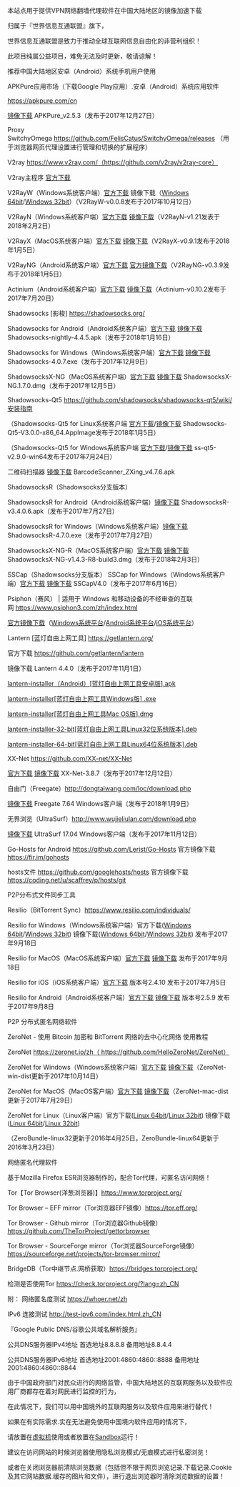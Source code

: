本站点用于提供VPN网络翻墙代理软件在中国大陆地区的镜像加速下载

归属于『世界信息互通联盟』旗下，

世界信息互通联盟是致力于推动全球互联网信息自由化的非营利组织！

此项目纯属公益项目，难免无法及时更新，敬请谅解！


推荐中国大陆地区安卓（Android）系统手机用户使用

APKPure应用市场（下载Google Play应用）.安卓（Android）系统应用软件

https://apkpure.com/cn

[镜像下载](https://coding.net/u/Download-Mirrors/p/APKPure/git/raw/master/APKPure_v2.5.3.apk) APKPure_v2.5.3（发布于2017年12月27日）


Proxy SwitchyOmega https://github.com/FelisCatus/SwitchyOmega/releases
（用于浏览器网页代理设置进行管理和切换的扩展程序）


V2ray https://www.v2ray.com/（https://github.com/v2ray/v2ray-core）

V2ray主程序 [官方下载](https://github.com/v2ray/v2ray-core/releases)

V2RayW（Windows系统客户端）[官方下载](https://github.com/Cenmrev/V2RayW/releases) 镜像下载（[Windows 64bit](https://coding.net/u/Download-Mirrors/p/V2Ray/git/raw/master/v2rayW-v0.0.8-v2ray-v3.6-windows-64.zip)/[Windows 32bit](https://coding.net/u/Download-Mirrors/p/V2Ray/git/raw/master/v2rayW-v0.0.8-v2ray-v3.6-windows-32.zip)）（V2RayW-v0.0.8发布于2017年10月12日）

V2RayN（Windows系统客户端）[官方下载](https://github.com/2dust/v2rayN/releases) [镜像下载](https://coding.net/u/Download-Mirrors/p/V2Ray/git/raw/master/V2RayN-v1.21.exe)（V2RayN-v1.21发表于2018年2月2日）

V2RayX（MacOS系统客户端）[官方下载](https://github.com/Cenmrev/V2RayX/releases) [镜像下载](https://coding.net/u/Download-Mirrors/p/V2Ray/git/raw/master/V2RayX-v0.9.1.zip)（V2RayX-v0.9.1发布于2018年1月5日）

V2RayNG（Android系统客户端）[官方下载](https://github.com/2dust/v2rayNG/releases) [官方镜像下载](https://github.com/2dust/v2rayNG/releases/download/0.3.9/app-universal-release.apk)（V2RayNG-v0.3.9发布于2018年1月5日）

Actinium（Android系统客户端）[官方下载](https://github.com/V2Ray-Android/Actinium/releases) [镜像下载](https://coding.net/u/Download-Mirrors/p/V2Ray/git/raw/master/Actinium-v0.10.2.apk)（Actinium-v0.10.2发布于2017年7月20日）



Shadowsocks [影梭] https://shadowsocks.org/


Shadowsocks for Android（Android系统客户端）[官方下载](https://github.com/shadowsocks/shadowsocks-android/releases) [镜像下载](https://coding.net/u/Download-Mirrors/p/SS-SSR/git/raw/master/shadowsocks-nightly-4.4.5.apk) Shadowsocks-nightly-4.4.5.apk（发布于2018年1月16日）

Shadowsocks for Windows（Windows系统客户端）[官方下载](https://github.com/shadowsocks/shadowsocks-windows/releases) [镜像下载](https://coding.net/u/Download-Mirrors/p/SS-SSR/git/raw/master/Shadowsocks-4.0.7.zip) Shadowsocks-4.0.7.exe（发布于2017年12月9日）

ShadowsocksX-NG（MacOS系统客户端）[官方下载](https://github.com/shadowsocks/ShadowsocksX-NG/releases/) [镜像下载](https://coding.net/u/Download-Mirrors/p/SS-SSR/git/raw/master/ShadowsocksX-NG.1.7.0.zip) ShadowsocksX-NG.1.7.0.dmg（发布于2017年12月5日）

Shadowsocks-Qt5 https://github.com/shadowsocks/shadowsocks-qt5/wiki/安装指南

（Shadowsocks-Qt5 for Linux系统客户端 [官方下载](https://github.com/shadowsocks/shadowsocks-qt5/releases/download/v3.0.0/Shadowsocks-Qt5-3.0.0-x86_64.AppImage)/[镜像下载](https://coding.net/u/Download-Mirrors/p/SS-SSR/git/raw/master/Shadowsocks-Qt5-3.0.0-x86_64.AppImage) Shadowsocks-Qt5-V3.0.0-x86_64.AppImage发布于2018年1月5日）

（Shadowsocks-Qt5 for Windows系统客户端 [官方下载](https://github.com/shadowsocks/shadowsocks-qt5/releases/download/v2.9.0/ss-qt5-v2.9.0-win64.7z)/[镜像下载](https://coding.net/u/Download-Mirrors/p/SS-SSR/git/raw/master/ss-qt5-v2.9.0-win64.7z) ss-qt5-v2.9.0-win64发布于2017年7月24日）

二维码扫描器 [镜像下载](https://coding.net/u/Download-Mirrors/p/Backups/git/raw/master/BarcodeScanner_ZXing_v4.7.6.apk) BarcodeScanner_ZXing_v4.7.6.apk

ShadowsocksR（Shadowsocks分支版本）

ShadowsocksR for Android（Android系统客户端）[镜像下载](https://coding.net/u/Download-Mirrors/p/SS-SSR/git/raw/master/ShadowsocksR-v3.4.0.6.apk) ShadowsocksR-v3.4.0.6.apk（发布于2017年7月27日）

ShadowsocksR for Windows（Windows系统客户端）[镜像下载](https://coding.net/u/Download-Mirrors/p/SS-SSR/git/raw/master/ShadowsocksR-4.7.0.7z)ShadowsocksR-4.7.0.exe（发布于2017年7月27日）

ShadowsocksX-NG-R（MacOS系统客户端）[官方下载](https://github.com/qinyuhang/ShadowsocksX-NG-R/releases) [镜像下载](https://coding.net/u/Download-Mirrors/p/SS-SSR/git/raw/master/ShadowsocksX-NG-v1.4.3-R8-build3.dmg) ShadowsocksX-NG-v1.4.3-R8-build3.dmg（发布于2018年2月3日）

SSCap（Shadowsocks分支版本）
SSCap for Windows（Windows系统客户端）[官方下载](https://sourceforge.net/projects/sscap/) [镜像下载](https://coding.net/u/Download-Mirrors/p/SS-SSR/git/raw/master/SSCapV4.0.rar) SSCapV4.0（发布于2017年6月16日）

Psiphon（赛风） | 适用于 Windows 和移动设备的不经审查的互联网 https://www.psiphon3.com/zh/index.html 

[官方镜像下载](https://s3.amazonaws.com/psiphon/web/mjr4-p23r-puwl/zh/download.html)（[Windows系统平台](https://s3.amazonaws.com/psiphon/web/mjr4-p23r-puwl/psiphon3.exe)/[Android系统平台](https://s3.amazonaws.com/psiphon/web/mjr4-p23r-puwl/PsiphonAndroid.apk)/[iOS系统平台](https://itunes.apple.com/us/app/psiphon-browser/id1193362444)）

Lantern [蓝灯自由上网工具] https://getlantern.org/

官方下载 https://github.com/getlantern/lantern

镜像下载 Lantern 4.4.0（发布于2017年11月1日）

[lantern-installer（Android）[蓝灯自由上网工具安卓版].apk](https://coding.net/u/Download-Mirrors/p/Lantern/git/raw/master/lantern-installer.apk)

[lantern-installer[蓝灯自由上网工具Windows版] .exe](https://coding.net/u/Download-Mirrors/p/Lantern/git/raw/master/lantern-installer.exe)

[lantern-installer[蓝灯自由上网工具Mac OS版].dmg](https://coding.net/u/Download-Mirrors/p/Lantern/git/raw/master/lantern-installer.dmg)

[lantern-installer-32-bit[蓝灯自由上网工具Linux32位系统版本].deb](https://coding.net/u/Download-Mirrors/p/Lantern/git/raw/master/lantern-installer-32-bit.deb)

[lantern-installer-64-bit[蓝灯自由上网工具Linux64位系统版本].deb](https://coding.net/u/Download-Mirrors/p/Lantern/git/raw/master/lantern-installer-64-bit.deb)


XX-Net https://github.com/XX-net/XX-Net

[官方下载](https://github.com/XX-net/XX-Net/releases) [镜像下载](https://coding.net/u/Download-Mirrors/p/XX-Net/git/raw/master/XX-Net-3.8.7.zip) XX-Net-3.8.7（发布于2017年12月12日）


自由门（Freegate）http://dongtaiwang.com/loc/download.php

[镜像下载](https://coding.net/u/Download-Mirrors/p/Freegate/git/raw/master/Freegate7.64.exe) Freegate 7.64 Windows客户端（发布于2018年1月9日）

无界浏览（UltraSurf）http://www.wujieliulan.com/download.php

[镜像下载](https://coding.net/u/Download-Mirrors/p/UltraSurf/git/raw/master/UltraSurf17.04.exe) UltraSurf 17.04 Windows客户端（发布于2017年11月12日）

Go-Hosts for Android https://github.com/Lerist/Go-Hosts 官方镜像下载 https://fir.im/gohosts

hosts文件 https://github.com/googlehosts/hosts 官方镜像下载 https://coding.net/u/scaffrey/p/hosts/git


P2P分布式文件同步工具

Resilio（BitTorrent Sync）https://www.resilio.com/individuals/

Resilio for Windows（Windows系统客户端）官方下载([Windows 64bit](https://download-cdn.resilio.com/stable/windows64/Resilio-Sync_x64.exe)/[Windows 32bit](https://download-cdn.resilio.com/stable/windows/Resilio-Sync.exe)) 镜像下载([Windows 64bit](https://coding.net/u/Download-Mirrors/p/BitTorrent-Sync/git/raw/master/Resilio-Sync_x64.exe)/[Windows 32bit](https://coding.net/u/Download-Mirrors/p/BitTorrent-Sync/git/raw/master/Resilio-Sync.exe)) 发布于2017年9月18日

Resilio for MacOS（MacOS系统客户端）[官方下载](https://download-cdn.resilio.com/stable/osx/Resilio-Sync.dmg)  [镜像下载](https://coding.net/u/Download-Mirrors/p/BitTorrent-Sync/git/raw/master/Resilio-Sync.dmg) 发布于2017年9月18日

Resilio for iOS（iOS系统客户端）[官方下载](https://itunes.apple.com/cn/app/id1126282325) 版本号2.4.10 发布于2017年7月5日

Resilio for Android（Android系统客户端）[官方下载](https://play.google.com/store/apps/details?id=com.resilio.sync) [镜像下载](https://coding.net/u/Download-Mirrors/p/BitTorrent-Sync/git/raw/master/Resilio-Sync.apk) 版本号2.5.9 发布于2017年9月8日


P2P 分布式匿名网络软件

ZeroNet - 使用 Bitcoin 加密和 BitTorrent 网络的去中心化网络 使用教程

ZeroNet https://zeronet.io/zh（ https://github.com/HelloZeroNet/ZeroNet）

ZeroNet for Windows（Windows系统客户端）[官方下载](https://github.com/HelloZeroNet/ZeroNet-win/archive/dist/ZeroNet-win.zip) [镜像下载](https://coding.net/u/Download-Mirrors/p/ZeroNet/git/raw/master/ZeroNet-win-dist.zip)（ZeroNet-win-dist更新于2017年10月14日）

ZeroNet for MacOS（MacOS客户端）[官方下载](https://github.com/HelloZeroNet/ZeroNet-mac/archive/dist/ZeroNet-mac.zip) [镜像下载](https://coding.net/u/Download-Mirrors/p/ZeroNet/git/raw/master/ZeroNet-mac-dist.zip)（ZeroNet-mac-dist更新于2017年7月29日）

ZeroNet for Linux（Linux客户端）官方下载([Linux 64bit](https://raw.githubusercontent.com/HelloZeroNet/ZeroBundle/master/dist/ZeroBundle-linux64.tar.gz)/[Linux 32bit](https://raw.githubusercontent.com/HelloZeroNet/ZeroBundle/master/dist/ZeroBundle-linux32.tar.gz)) 镜像下载([Linux 64bit](https://coding.net/u/Download-Mirrors/p/ZeroNet/git/raw/master/ZeroBundle-linux64.tar.gz)/[Linux 32bit](https://coding.net/u/Download-Mirrors/p/ZeroNet/git/raw/master/ZeroBundle-linux32.tar.gz))

（ZeroBundle-linux32更新于2016年4月25日，ZeroBundle-linux64更新于2016年3月23日）


网络匿名代理软件

基于Mozilla Firefox ESR浏览器制作的，配合Tor代理，可匿名访问网络！

Tor【Tor Browser(洋葱浏览器)】https://www.torproject.org/

Tor Browser – EFF mirror（Tor浏览器EFF镜像）https://tor.eff.org/

Tor Browser - Github mirror（Tor浏览器Github镜像）https://github.com/TheTorProject/gettorbrowser

Tor Browser - SourceForge mirror（Tor浏览器SourceForge镜像）https://sourceforge.net/projects/tor-browser.mirror/

BridgeDB（Tor中继节点.网桥获取）https://bridges.torproject.org/

检测是否使用Tor https://check.torproject.org/?lang=zh_CN




附：
网络匿名度测试 https://whoer.net/zh

IPv6 连接测试 http://test-ipv6.com/index.html.zh_CN

『Google Public DNS/谷歌公共域名解析服务』

公共DNS服务器IPv4地址
首选地址8.8.8.8
备用地址8.8.4.4

公共DNS服务器IPv6地址
首选地址2001:4860:4860::8888
备用地址2001:4860:4860::8844


由于中国政府部门对民众进行的网络监管，中国大陆地区的互联网服务以及软件应用厂商都存在着对网民进行监控的行为，

在此情况下，我们可以用中国境外的互联网服务以及软件应用来进行替代！

如果在有实际需求.实在无法避免使用中国境内软件应用的情况下，

请放置在[虚拟机](https://www.virtualbox.org/)使用或者放置在[Sandbox](https://www.sandboxie.com/)运行！

建议在访问网站的时候浏览器使用隐私浏览模式/无痕模式进行私密浏览！

或者在关闭浏览器前清除浏览数据（包括但不限于网页浏览记录.下载记录.Cookie及其它网站数据.缓存的图片和文件），进行退出浏览器时清除浏览数据的设置！
